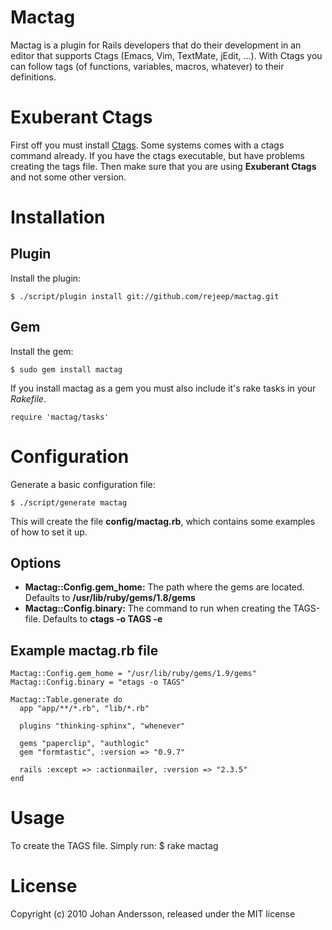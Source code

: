 # Mactag

Mactag is a plugin for Rails developers that do their development in
an editor that supports Ctags (Emacs, Vim, TextMate, jEdit, ...). With
Ctags you can follow tags (of functions, variables, macros, whatever)
to their definitions.

# Exuberant Ctags
First off you must install [Ctags](http://ctags.sourceforge.net/).
Some systems comes with a ctags command already. If you have the ctags
executable, but have problems creating the tags file. Then make sure
that you are using **Exuberant Ctags** and not some other version.

# Installation

## Plugin

Install the plugin:

    $ ./script/plugin install git://github.com/rejeep/mactag.git

## Gem

Install the gem:

    $ sudo gem install mactag

If you install mactag as a gem you must also include it's rake tasks in your *Rakefile*.

    require 'mactag/tasks'

# Configuration

Generate a basic configuration file:

    $ ./script/generate mactag

This will create the file **config/mactag.rb**, which contains
some examples of how to set it up.

## Options

* **Mactag::Config.gem_home:** The path where the gems are located. Defaults to **/usr/lib/ruby/gems/1.8/gems**
* **Mactag::Config.binary:** The command to run when creating the TAGS-file. Defaults to **ctags -o TAGS -e**

## Example mactag.rb file
    Mactag::Config.gem_home = "/usr/lib/ruby/gems/1.9/gems"
    Mactag::Config.binary = "etags -o TAGS"

    Mactag::Table.generate do
      app "app/**/*.rb", "lib/*.rb"

      plugins "thinking-sphinx", "whenever"

      gems "paperclip", "authlogic"
      gem "formtastic", :version => "0.9.7"

      rails :except => :actionmailer, :version => "2.3.5"
    end

# Usage

To create the TAGS file. Simply run:
    $ rake mactag

# License

Copyright (c) 2010 Johan Andersson, released under the MIT license
